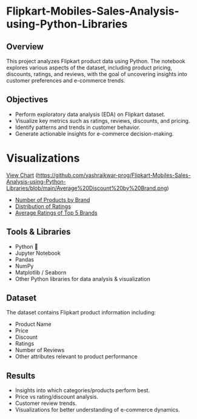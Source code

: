 # Flipkart-Mobiles-Sales-Analysis-using-Python-Libraries

## Overview

This project analyzes Flipkart product data using Python. The notebook explores various aspects of the dataset, including product pricing, discounts, ratings, and reviews, with the goal of uncovering insights into customer preferences and e-commerce trends.

## Objectives

* Perform exploratory data analysis (EDA) on Flipkart dataset.
* Visualize key metrics such as ratings, reviews, discounts, and pricing.
* Identify patterns and trends in customer behavior.
* Generate actionable insights for e-commerce decision-making.

# Visualizations
[View Chart](https://github.com/yashraikwar-prog/Flipkart-Mobiles-Sales-Analysis-using-Python-Libraries/blob/main/Top%20brands%20by%20no%20of%20reviews.png)
(https://github.com/yashraikwar-prog/Flipkart-Mobiles-Sales-Analysis-using-Python-Libraries/blob/main/Average%20Discount%20by%20Brand.png)
- [Number of Products by Brand](https://github.com/yashraikwar-prog/Flipkart-Mobiles-Sales-Analysis-using-Python-Libraries/blob/main/Number%20of%20Products%20by%20Brand.png)
- [Distribution of Ratings](https://github.com/yashraikwar-prog/Flipkart-Mobiles-Sales-Analysis-using-Python-Libraries/blob/main/Distribution%20of%20Ratings.png)
- [Average Ratings of Top 5 Brands](https://github.com/yashraikwar-prog/Flipkart-Mobiles-Sales-Analysis-using-Python-Libraries/blob/main/Avg%20Ratings%20of%20top%205%20brands.png)

## Tools & Libraries

* Python 🐍
* Jupyter Notebook
* Pandas
* NumPy
* Matplotlib / Seaborn
* Other Python libraries for data analysis & visualization

## Dataset

The dataset contains Flipkart product information including:

* Product Name
* Price
* Discount
* Ratings
* Number of Reviews
* Other attributes relevant to product performance

## Results

* Insights into which categories/products perform best.
* Price vs rating/discount analysis.
* Customer review trends.
* Visualizations for better understanding of e-commerce dynamics.



